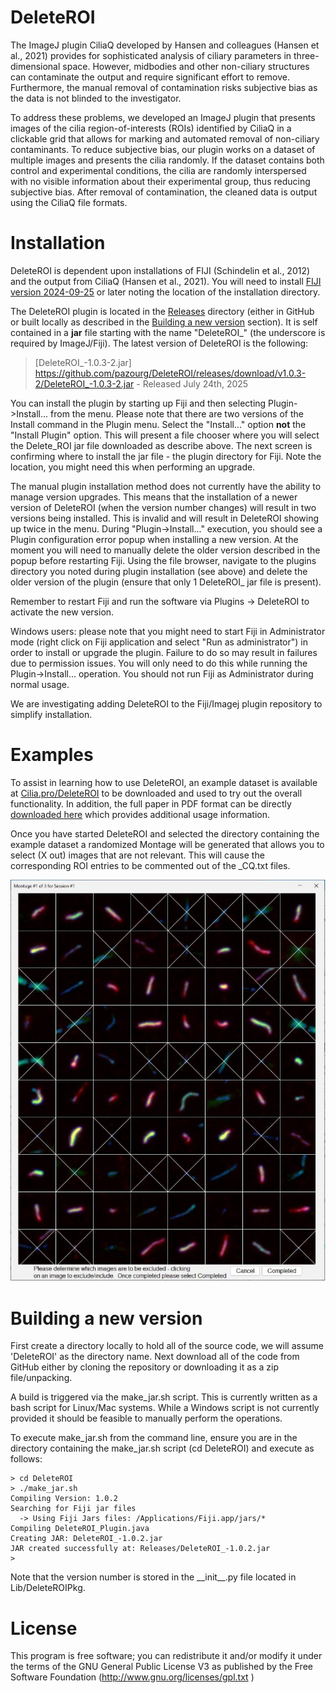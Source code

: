 # DeleteROI

The ImageJ plugin CiliaQ developed by Hansen and colleagues (Hansen et al., 2021) provides for sophisticated analysis 
of ciliary parameters in three-dimensional space. However, midbodies and other non-ciliary structures can contaminate 
the output and require significant effort to remove. Furthermore, the manual removal of contamination risks subjective 
bias as the data is not blinded to the investigator. 

To address these problems, we developed an ImageJ plugin that presents images of the cilia region-of-interests (ROIs) 
identified by CiliaQ in a clickable grid that allows for marking and automated removal of non-ciliary contaminants. 
To reduce subjective bias, our plugin works on a dataset of multiple images and presents the cilia randomly. If the 
dataset contains both control and experimental conditions, the cilia are randomly interspersed with no visible 
information about their experimental group, thus reducing subjective bias. After removal of contamination, the 
cleaned data is output using the CiliaQ file formats.

# Installation

DeleteROI is dependent upon installations of FIJI (Schindelin et al., 2012) and the output from CiliaQ (Hansen et al., 2021). 
You will need to install [FIJI version 2024-09-25](https://imagej.net/software/fiji/downloads) or later noting the location
of the installation directory.  

The DeleteROI plugin is located in the [Releases](/Releases) directory (either in GitHub or built locally as described 
in the [Building a new version](#building-a-new-version) section).  It is self contained in a <b>jar</b> file starting with 
the name "DeleteROI_" (the underscore is required by ImageJ/Fiji).  The latest version of DeleteROI is the following:

> [DeleteROI_-1.0.3-2.jar] https://github.com/pazourg/DeleteROI/releases/download/v1.0.3-2/DeleteROI_-1.0.3-2.jar - Released July 24th, 2025

You can install the plugin by starting up Fiji and then selecting Plugin->Install... from the menu.  Please note that there
are two versions of the Install command in the Plugin menu.  Select the "Install..." option <b>not</b> the "Install Plugin" 
option.  This will present a file chooser where you will select the Delete_ROI jar file downloaded as describe above.  The 
next screen is confirming where to install the jar file - the plugin directory for Fiji.  Note the location, you might need this
when performing an upgrade.

The manual plugin installation method does not currently have the ability to manage version upgrades.  This means that the
installation of a newer version of DeleteROI (when the version number changes) will result in two versions being installed.
This is invalid and will result in DeleteROI showing up twice in the menu.  During "Plugin->Install..." execution, you should 
see a Plugin configuration error popup when installing a new version.   At the moment you will need to manually delete the 
older version described in the popup before restarting Fiji.  Using the file browser, navigate to the plugins directory you noted
during plugin installation (see above) and delete the older version of the plugin (ensure that only 1 DeleteROI_ jar file is
present).

Remember to restart Fiji and run the software via Plugins -> DeleteROI to activate the new version.

Windows users: please note that you might need to start Fiji in Administrator mode (right click on Fiji application
and select "Run as administrator") in order to install or upgrade the plugin.  Failure to do so may result in failures due 
to permission issues.  You will only need to do this while running the Plugin->Install... operation.  You should not run 
Fiji as Administrator during normal usage.

We are investigating adding DeleteROI to the Fiji/Imagej plugin repository to simplify installation.

# Examples

To assist in learning how to use DeleteROI, an example dataset is available at [Cilia.pro/DeleteROI](https://cilia.pro/DeleteROI/ExampleData/) 
to be downloaded and used to try out the overall functionality.  In addition, the full paper in PDF format can be 
directly [downloaded here](https://raw.github.com/pazourg/DeleteROI/main/Documentation/DeleteROI_05_30_2025.pdf) which provides 
additional usage information.

Once you have started DeleteROI and selected the directory containing the example dataset a randomized Montage will be
generated that allows you to select (X out) images that are not relevant.  This will cause the corresponding ROI entries
to be commented out of the _CQ.txt files.  

![An example montage is:](/Documentation/Montage_example.jpg)

# Building a new version

First create a directory locally to hold all of the source code, we will assume 'DeleteROI' as the directory name.  Next
download all of the code from GitHub either by cloning the repository or downloading it as a zip file/unpacking.

A build is triggered via the make_jar.sh script.  This is currently written as a bash script for Linux/Mac systems.  While a Windows 
script is not currently provided it should be feasible to manually perform the operations.

To execute make_jar.sh from the command line, ensure you are in the directory containing the make_jar.sh script (cd DeleteROI) and execute as follows:
```
> cd DeleteROI
> ./make_jar.sh
Compiling Version: 1.0.2
Searching for Fiji jar files
  -> Using Fiji Jars files: /Applications/Fiji.app/jars/*
Compiling DeleteROI_Plugin.java
Creating JAR: DeleteROI_-1.0.2.jar
JAR created successfully at: Releases/DeleteROI_-1.0.2.jar
>
```
Note that the version number is stored in the \_\_init\_\_.py file located in Lib/DeleteROIPkg.

# License

This program is free software; you can redistribute it and/or modify it under the terms of the GNU General Public License V3
as published by the Free Software Foundation (http://www.gnu.org/licenses/gpl.txt )
